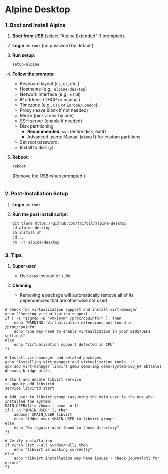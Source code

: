 # Alpine Desktop 

### **1. Boot and Install Alpine**
1. **Boot from USB** (select "Alpine Extended" if prompted).
2. **Login** as `root` (no password by default).
3. **Run setup**:
   ```bash
   setup-alpine
   ```
4. **Follow the prompts**:
   - Keyboard layout (`us`, `uk`, etc.)
   - Hostname (e.g., `alpine-desktop`)
   - Network interface (e.g., `eth0`)
   - IP address (DHCP or manual)
   - Timezone (e.g., `UTC` or `Europe/London`)
   - Proxy (leave blank if not needed)
   - Mirror (pick a nearby one)
   - SSH server (enable if needed)
   - Disk partitioning:
     - **Recommended**: `sys` (entire disk, ext4)
     - Advanced users: Manual (`manual`) for custom partitions.
   - Set root password.
   - Install to disk (`y`).

5. **Reboot**:
   ```bash
   reboot
   ```
   (Remove the USB when prompted.)

---

### **2. Post-Installation Setup**
1. **Login** as `root`.

2. **Run the post install script**:
   ```bash
   git clone https://github.com/trifoil/alpine-desktop
   cd alpine-desktop
   sh install.sh
   cd ..
   rm -rf alpine-desktop
   ```

### **3. Tips**
1. **Super user**
   - Use ```doas``` instead of ```sudo```

2. **Cleaning**
   - Removing a package will automatically remove all of its dependencies that are otherwise not used





```
# Check for virtualization support and install virt-manager
echo "Checking virtualization support..."
if [ -z "$(grep -E 'vmx|svm' /proc/cpuinfo)" ]; then
    echo "WARNING: Virtualization extensions not found in /proc/cpuinfo"
    echo "You may need to enable virtualization in your BIOS/UEFI settings"
else
    echo "Virtualization support detected in CPU"
fi

# Install virt-manager and related packages
echo "Installing virt-manager and virtualization tools..."
apk add virt-manager libvirt qemu qemu-img qemu-system-x86_64 ebtables dnsmasq bridge-utils

# Start and enable libvirt service
rc-update add libvirtd
service libvirtd start

# Add user to libvirt group (assuming the main user is the one who installed the system)
MAIN_USER=$(ls /home | head -n 1)
if [ -n "$MAIN_USER" ]; then
    adduser $MAIN_USER libvirt
    echo "Added user $MAIN_USER to libvirt group"
else
    echo "No regular user found in /home directory"
fi

# Verify installation
if virsh list --all &>/dev/null; then
    echo "libvirt is working correctly"
else
    echo "libvirt installation may have issues - check journalctl for errors"
fi
```


